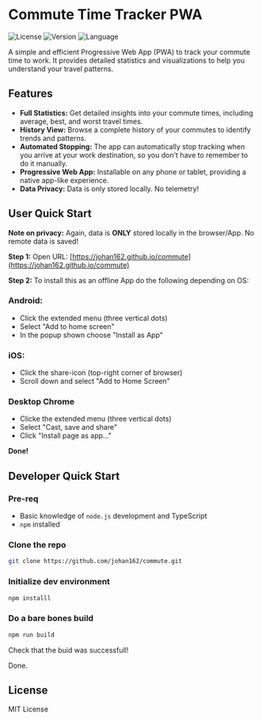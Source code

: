 # Commute Time Tracker PWA

![License](https://img.shields.io/badge/license-MIT-blue.svg)
![Version](https://img.shields.io/badge/version-0.3.5-brightgreen.svg)
![Language](https://img.shields.io/badge/language-TypeScript-orange.svg)

A simple and efficient Progressive Web App (PWA) to track your commute time to work. It provides detailed statistics and visualizations to help you understand your travel patterns.

## Features

- **Full Statistics:** Get detailed insights into your commute times, including average, best, and worst travel times.
- **History View:** Browse a complete history of your commutes to identify trends and patterns.
- **Automated Stopping:** The app can automatically stop tracking when you arrive at your work destination, so you don't have to remember to do it manually.
- **Progressive Web App:** Installable on any phone or tablet, providing a native app-like experience.
- **Data Privacy:** Data is only stored locally. No telemetry!

## User Quick Start 

**Note on privacy:** Again, data is **ONLY** stored locally in the browser/App. No remote data is saved! 

**Step 1:** Open URL: [https://johan162.github.io/commute](https://johan162.github.io/commute)

**Step 2:** To install this as an offline App do the following depending on OS:

### Android:
- Click the extended menu (three vertical dots)
- Select "Add to home screen"
- In the popup shown choose "Install as App"

### iOS:
- Click the share-icon (top-right corner of browser)
- Scroll down and select "Add to Home Screen"

### Desktop Chrome
- Clicke the extended menu (three vertical dots)
- Select "Cast, save and share"
- Click "Install page as app..."

**Done!**

## Developer Quick Start

### Pre-req

* Basic knowledge of `node.js` development and TypeScript
* `npm` installed

### Clone the repo

```sh
git clone https://github.com/johan162/commute.git
```

### Initialize dev environment

```sh
npm installl
```

### Do a bare bones build

```sh
npm run build
```

Check that the buid was successfull!

Done.


## License

MIT License







